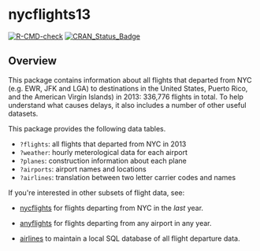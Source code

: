 # nycflights13

<!-- badges: start -->
[![R-CMD-check](https://github.com/tidyverse/nycflights13/workflows/R-CMD-check/badge.svg)](https://github.com/tidyverse/nycflights13/actions)
[![CRAN_Status_Badge](http://www.r-pkg.org/badges/version/nycflights13)](https://cran.r-project.org/package=nycflights13)
<!-- badges: end -->

## Overview

This package contains information about all flights that departed from NYC
(e.g. EWR, JFK and LGA) to destinations in the United States, Puerto Rico,
and the American Virgin Islands) in 2013: 
336,776 flights in total. To help understand what causes delays, 
it also includes a number of other useful datasets.

This package provides the following data tables.

* `?flights`: all flights that departed from NYC in 2013
* `?weather`: hourly meterological data for each airport
* `?planes`: construction information about each plane
* `?airports`: airport names and locations
* `?airlines`: translation between two letter carrier codes and names

If you're interested in other subsets of flight data, see:

* [nycflights](https://github.com/jayleetx/nycflights) for flights departing 
  from NYC in the _last_ year.
  
* [anyflights](https://github.com/simonpcouch/anyflights) for flights departing
  from any airport in any year.
  
* [airlines](https://github.com/beanumber/airlines) to maintain a local SQL
  database of all flight departure data.
